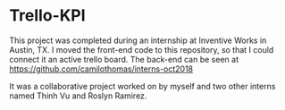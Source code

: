 # Trello-KPI

This project was completed during an internship at Inventive Works in Austin, TX.
I moved the front-end code to this repository, so that I could connect it an active trello board.
The back-end can be seen at https://github.com/camilothomas/interns-oct2018

It was a collaborative project worked on by myself and two other interns named Thinh Vu and Roslyn Ramirez. 
